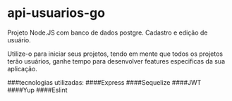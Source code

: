 # api-usuarios-go
Projeto Node.JS com banco de dados postgre. Cadastro e edição de usuário.

Utilize-o para iniciar seus projetos, tendo em mente que todos os projetos terão usuários, ganhe tempo para desenvolver features especificas da sua aplicação.

###tecnologias utilizadas:
####Express
####Sequelize
####JWT
####Yup
####Eslint
